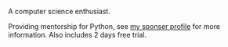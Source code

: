 A computer science enthusiast.

Providing mentorship for Python, see [my sponser
profile](https://github.com/sponsor/eeriemyxi) for more information. Also
includes 2 days free trial.
